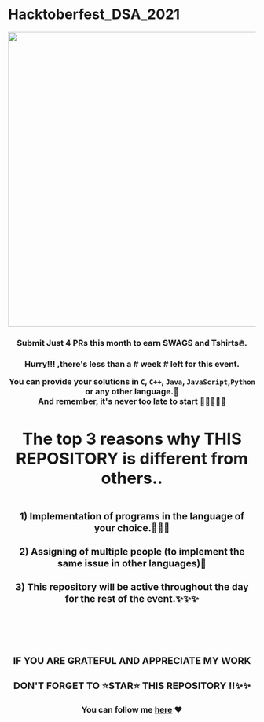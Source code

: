 # Hacktoberfest_DSA_2021
<div align="center">
  <img src="https://hacktoberfest.digitalocean.com/_nuxt/img/logo-hacktoberfest-full.f42e3b1.svg" width=600 ><br/>
<h3>Submit Just 4 PRs this month to earn SWAGS and Tshirts🔥.<h3/>
<div/>
Hurry!!! ,there's less than a # week # left for this event.

You can provide your solutions in `C`, `C++`, `Java`, `JavaScript`,`Python` or any other language.🎊<br/>
  And remember, it's never too late to start 🚀👩‍🚀👨‍🚀
  
<h1>The top 3 reasons why THIS REPOSITORY is different from others..<h1/>
<h3>1) Implementation of programs in the language of your choice.🎊🎊🎊<br/><br/>
    2) Assigning of multiple people (to implement the same issue in other languages)🙌<br/><br/>
    3) This repository will be active throughout the day for the rest of the event.✨✨✨ <h3/><br/><br/>
  
  
### IF YOU ARE GRATEFUL AND APPRECIATE MY WORK 
### DON'T FORGET TO ⭐STAR⭐ THIS REPOSITORY !!✨✨ 
  

You can follow me [here](https://github.com/Princeton21) ❤
